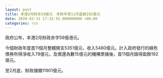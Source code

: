 ```yaml
---
layout: post
title: 本港2月財赤59億元　本財年首11月盈餘192億元
date: 2020-03-31 17:32:55.000000000 +08:00
categories: rss
---
```


政府公布，本港2月財政赤字59億港元。

今個財政年度首11個月整體開支5351億元，收入5480億元。計入政府發行的綠色債券所得淨收入78億元，及償還為數15億元的機構票據後，首11個月錄得盈餘192億元。

至2月底，財政儲備11901億元。
